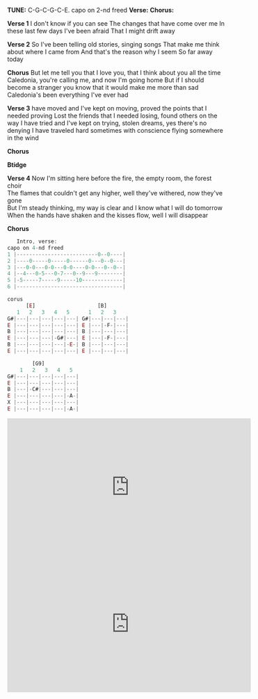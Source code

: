 
**TUNE:** C-G-C-G-C-E. capo on 2-nd freed
**Verse:** 
**Chorus:** 

**Verse 1** 
I don't know if you can see
The changes that have come over me
In these last few days I've been afraid
That I might drift away

**Verse 2** 
So I've been telling old stories, singing songs
That make me think about where I came from
And that's the reason why I seem
So far away today

**Chorus**
But let me tell you that I love you, that I think about you all the time  
Caledonia, you're calling me, and now I'm going home
But if I should become a stranger you know that it would make me more than sad  
Caledonia's been everything I've ever had  
  
**Verse 3**
have moved and I've kept on moving, proved the points that I needed proving
Lost the friends that I needed losing, found others on the way
I have tried and I've kept on trying, stolen dreams, yes there's no denying
I have traveled hard sometimes with conscience flying somewhere in the wind

**Chorus**

 **Btidge**

**Verse 4**
Now I'm sitting here before the fire, the empty room, the forest choir  
The flames that couldn't get any higher, well they've withered, now they've gone  
But I'm steady thinking, my way is clear and I know what I will do tomorrow  
When the hands have shaken and the kisses flow, well I will disappear

**Chorus**



```java    
   Intro, verse:    
capo on 4-nd freed
1 |--------------------------0--0----|
2 |----0-----0-----0------0---0--0---|
3 |---0-0---0-0---0-0----0-0---0--0--|
4 |--4---0-5---0-7---0--9---9--------|
5 |-5-----7-----9-----10-------------|
6 |----------------------------------|	
```

```js    
corus
	  [E]					 [B]				
   1   2   3   4   5	  1   2   3	  
G#|---|---|---|---|---| G#|---|---|---| 
E |---|---|---|---|---| E |---|-F-|---|
B |---|---|---|---|---| B |---|---|---| 
E |---|---|---|-G#|---| E |---|-F-|---| 
B |---|---|---|---|-E-| B |---|---|---| 
E |---|---|---|---|---| E |---|---|---| 

		[G9] 
  	1   2   3   4   5
G#|---|---|---|---|---| 
E |---|---|---|---|---| 
B |---|-C#|---|---|---| 
E |---|---|---|---|-A-|
X |---|---|---|---|---| 
E |---|---|---|---|-A-|
```

<iframe width="560" height="315" src="https://www.youtube.com/embed/0Ro1i2AVJ1Y?si=cRptdL-eev3WOVKY" title="YouTube video player" frameborder="0" allow="accelerometer; autoplay; clipboard-write; encrypted-media; gyroscope; picture-in-picture; web-share" referrerpolicy="strict-origin-when-cross-origin" allowfullscreen></iframe>

<iframe width="560" height="315" src="https://www.youtube.com/embed/-skrVk5TYWU?si=0d_Zu6MhIM2Ld1KB" title="YouTube video player" frameborder="0" allow="accelerometer; autoplay; clipboard-write; encrypted-media; gyroscope; picture-in-picture; web-share" referrerpolicy="strict-origin-when-cross-origin" allowfullscreen></iframe>
